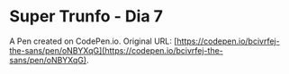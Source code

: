 # Super Trunfo - Dia 7

A Pen created on CodePen.io. Original URL: [https://codepen.io/bcivrfej-the-sans/pen/oNBYXqG](https://codepen.io/bcivrfej-the-sans/pen/oNBYXqG).



